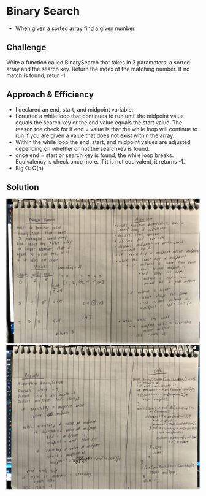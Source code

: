 # Binary Search
* When given a sorted array find a given number.


## Challenge
Write a function called BinarySearch that takes in 2 parameters: a sorted array and the search key. Return the index of the matching number.  If no match is found, retur -1.

## Approach & Efficiency
* I declared an end, start, and midpoint variable.
* I created a while loop that continues to run until the midpoint value equals the search key or the end value equals the start value.  The reason toe check for if end = value is that the while loop will continue to run if you are given a value that does not exist within the array.
* Within the while loop the end, start, and midpoint values are adjusted depending on whether or not the searchkey is found.
* once end = start or search key is found, the while loop breaks.  Equivalency is check once more.  If it is not equivalent, it returns -1.
* Big O: O(n)


## Solution
![Whiteboard](../../assets/array-binary-search1.jpg)
![Whiteboard](../../assets/array-binary-search2.jpg)
